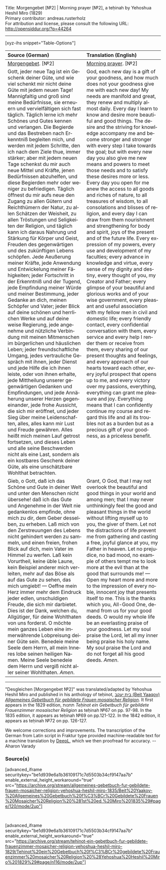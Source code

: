 <html>
<head></head>
<body>
Title: Morgengebet [№2] | Morning prayer [№2], a teḥinah by Yehoshua Heshil Miro (1829)<br />
Primary contributor: andreas.rusterholz<br />
For attribution and license, please consult the following URL: <a href="http://opensiddur.org/?p=44264">http://opensiddur.org/?p=44264</a>
<p />
<hr />

[xyz-ihs snippet="Table-Options"]<table style="margin-left: auto; margin-right: auto;" class="draggable">
<thead><tr><th id="x" style="text-align: left;">Source (German)</th><th style="text-align: left;">Translation (English)</th></tr></thead>
<tbody>
<tr><td style="vertical-align:top;">
<div class="german" lang="de">
<u>Morgengebet</u>. [№2]
</div></td>

<td style="vertical-align:top;">
<div class="english" lang="en">
<u>Morning prayer</u>. [№2]
</div></td></tr>


<tr><td style="vertical-align:top;">
<div class="german" lang="de">
Gott, jeder neue Tag ist ein Geschenk deiner Güte, und wie viel schenkt mir nicht deine Güte mit jedem neuen Tage! Mannigfaltig und groß sind meine Bedürfnisse, sie erneuern und vervielfältigen sich fast täglich. Täglich lerne ich mehr Schönes und Gutes kennen und verlangen. Die Begierde und das Bestreben nach Erkenntniß begleiten mich, und werden mit jedem Schritte, den ich nach dem Ziele thue, immer stärker; aber mit jedem neuen Tage schenkst du mir auch neue Mittel und Kräfte, jenen Bedürfnissen abzuhelfen, und diese Begierden mehr oder weniger zu befriedigen. Täglich öffnest du mir aufs neue den Zugang zu allen Gütern und Reichthümern der Natur, zu allen Schätzen der Weisheit, zu allen Tröstungen und Seligkeiten der Religion, und täglich kann ich daraus Nahrung und Stärkung für Körper und Geist, Freuden des gegenwärtigen und des zukünftigen Lebens schöpfen. Jede Aeußerung meiner Kräfte, jede Anwendung und Entwickelung meiner Fähigkeiten; jeder Fortschritt in der Erkenntniß und der Tugend, jede Empfindung meiner Würde und meiner Bestimmung, jeder Gedanke an dich, meinen Schöpfer und Vater; jeder Blick auf deine schönen und herrlichen Werke und auf deine weise Regierung, jede angenehme und nützliche Verbindung mit meinen Mitmenschen im bürgerlichen und häuslichen Leben; jeder freundschaftliche Umgang, jedes vertrauliche Gespräch mit ihnen, jeder Dienst und jede Hilfe die ich ihnen leiste, oder von ihnen erhalte, jede Mittheilung unserer gegenwärtigen Gedanken und Empfindungen, und jede Annäherung unserer Herzen gegeneinander, jede frohe Aussicht, die sich mir eröffnet, und jeder Sieg über meine Leidenschaften, alles, alles kann mir Lust und Freude gewähren. Alles heißt mich meinen Lauf getrost fortsetzen, und dieses Leben und alle seine Beschwerden nicht als eine Last, sondern als ein kostbares Geschenk deiner Güte, als eine unschätzbare Wohlthat betrachten. 
</div></td>

<td style="vertical-align:top;">
<div class="english" lang="en">
God, each new day is a gift of your goodness, and how much does not your goodness give me with each new day! My needs are manifold and great, they renew and multiply almost daily. Every day I learn to know and desire more beautiful and good things. The desire and the striving for knowledge accompany me and become stronger and stronger with every step I take towards the goal; but with every new day you also give me new means and powers to meet those needs and to satisfy these desires more or less. Every day you open for me anew the access to all goods and riches of nature, to all treasures of wisdom, to all consolations and blisses of religion, and every day I can draw from them nourishment and strengthening for body and spirit, joys of the present and of the future life. Every expression of my powers, every use and development of my faculties; every advance in knowledge and virtue, every sense of my dignity and destiny, every thought of you, my Creator and Father; every glimpse of your beautiful and glorious works and of your wise government, every pleasant and useful association with my fellow men in civil and domestic life; every friendly contact, every confidential conversation with them, every service and every help I render them or receive from them, every sharing of our present thoughts and feelings, and every approach of our hearts toward each other, every joyful prospect that opens up to me, and every victory over my passions, everything, everything can grant me pleasure and joy. Everything means that I can confidently continue my course and regard this life and all its troubles not as a burden but as a precious gift of your goodness, as a priceless benefit. 
</div></td></tr>


<tr><td style="vertical-align:top;">
<div class="german" lang="de">
Gieb, o Gott, daß ich das Schöne und Gute in deiner Welt und unter den Menschen nicht übersehe! daß ich das Gute und Angenehme in der Welt nie gedankenlos empfinde, ohne mich zu dir, dem Geber desselben, zu erheben. Laß mich von den Zerstreuungen des Lebens nicht gehindert werden zu sammeln, und einen freien, frohen Blick auf dich, mein Vater im Himmel zu werfen. Laß kein Vorurtheil, keine üble Laune, kein Beispiel anderer mich verleiten, mehr auf das Böse als auf das Gute zu sehen, das mich umgiebt! — Oeffne mein Herz immer mehr dem Eindruck jeder edlen, unschuldigen Freude, die sich mir darbietet. Dies ist der Dank, welchen du, Allgütiger, für deine Wohlthaten von uns forderst. O möchte mein ganzes Leben eine immerwährende Lobpreisung deiner Güte sein. Benedeie meine Seele dem Herrn, all mein Inneres lobe seinen heiligen Namen. Meine Seele benedeie dem Herrn und vergiß nicht aller seiner Wohlthaten. <em>Amen</em>.
</div></td>

<td style="vertical-align:top;">
<div class="english" lang="en">
Grant, O God, that I may not overlook the beautiful and good things in your world and among men; that I may never unthinkingly feel the good and pleasant things in the world without lifting myself up to you, the giver of them. Let not the distractions of life prevent me from gathering and casting a free, joyful glance at you, my Father in heaven. Let no prejudice, no bad mood, no example of others tempt me to look more at the evil than at the good that surrounds me! — Open my heart more and more to the impression of every noble, innocent joy that presents itself to me. This is the thanks which you, All-Good One, demand from us for your good deeds. O would my whole life be an everlasting praise of your goodness. Let my soul praise the Lord, let all my inner being praise his holy name. My soul praise the Lord and do not forget all his good deeds. <em>Amen</em>.
</div></td></tr>
</tbody></table>

<hr />

"Desgleichen [Morgengebet №2]" was translated/adapted by Yehoshua Heshil Miro and published in his anthology of teḥinot, <a href="/?p=41365">בית יעקב (Beit Yaaqov) <em>Allgemeines Gebetbuch für gebildete Frauen mosaischer Religion</em></a>. It first appears in the 1829 edition, תחנות <em>Teḥinot ein Gebetbuch für gebildete Frauenzimmer mosaischer Religion</em> as teḥinah №67 on pp. 97-98. In the 1835 edition, it appears as teḥinah №69 on pp.121-122.  In the 1842 edition, it appears as teḥinah №72 on pp. 126-127. 

We welcome corrections and improvements. The transcription of the German from Latin script in Fraktur type provided machine-readable text for a machine translation by <a href="https://www.deepl.com/en/translator">DeepL</a>, which we then proofread for accuracy. --Aharon Varady


<h3>Source(s)</h3>

[advanced_iframe securitykey="be1d939e6a1b36109171c7d5503b34cf9147aa7b" enable_external_height_workaround="true" src="https://archive.org/stream/allgemeines-gebetbuch-fur-gebildete-frauen-mosaicher-religion-yehoshua-heshil-miro-1835/Beit%20Yaakov-%20Allgemeines%20Gebetbuch%20f%C3%BCr%20Gebildete%20Frauen%20Mosaicher%20Religion%20%281st%20ed.%20Miro%201835%29#page/120/mode/2up"]

&nbsp;

[advanced_iframe securitykey="be1d939e6a1b36109171c7d5503b34cf9147aa7b" enable_external_height_workaround="true" src="https://archive.org/stream/tehinot-ein-gebetbuch-fur-gebildete-frauenzimmer-mosaicher-religion-yehoshua-heshil-miro-1829/Tehinot%20ein%20Gebetbuch%20f%C3%BCr%20gebildete%20Frauenzimmer%20mosaicher%20Religion%20%28Yehoshua%20Heshil%20Miro%201829%29#page/n116/mode/2up"]

&nbsp;
</body>
</html>